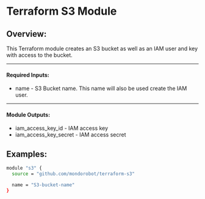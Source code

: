 # Terraform S3 Module

## Overview:
This Terraform module creates an S3 bucket as well as an IAM user and key with access to the bucket.

---

#### Required Inputs:
  * name - S3 Bucket name.  This name will also be used create the IAM user.

---

#### Module Outputs:
  * iam_access_key_id - IAM access key
  * iam_access_key_secret - IAM access secret


## Examples:

```bash
module "s3" {
  source = "github.com/mondorobot/terraform-s3"

  name = "S3-bucket-name"
}
```
